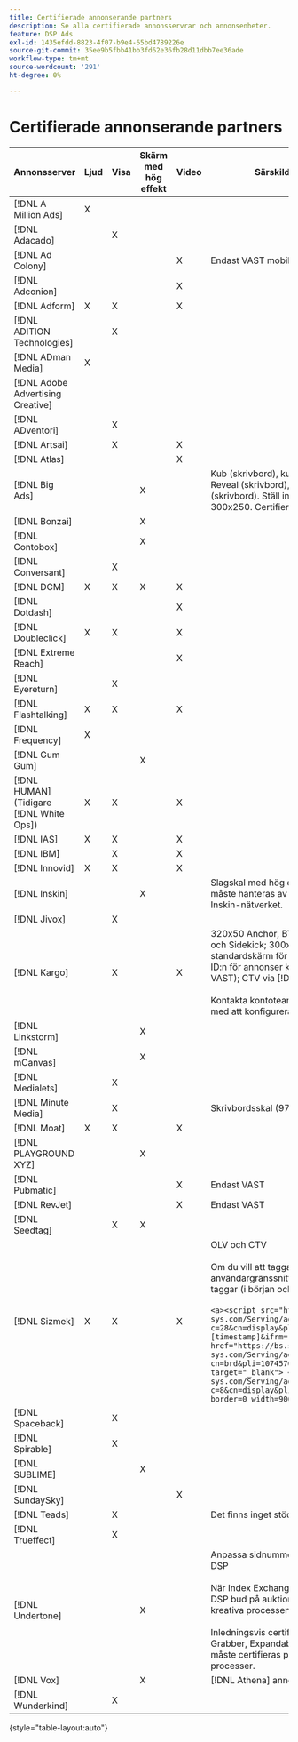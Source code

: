 ```yaml
---
title: Certifierade annonserande partners
description: Se alla certifierade annonsservrar och annonsenheter.
feature: DSP Ads
exl-id: 1435efdd-8823-4f07-b9e4-65bd4789226e
source-git-commit: 35ee9b5fbb41bb3fd62e36fb28d11dbb7ee36ade
workflow-type: tm+mt
source-wordcount: '291'
ht-degree: 0%

---
```


# Certifierade annonserande partners

| Annonsserver | Ljud | Visa | Skärm med hög effekt | Video | Särskilda krav och anmärkningar |
| --- | --- | --- | --- | --- | --- |
| [!DNL A Million Ads] | X | | | | |
| [!DNL Adacado] | | X | | | |
| [!DNL Ad Colony] | | | | X | Endast VAST mobil |
| [!DNL Adconion] | | | | X | |
| [!DNL Adform] | X | X | | X | |
| [!DNL ADITION Technologies] | | X | | | |
| [!DNL ADman Media] | X | | | | |
| [!DNL Adobe Advertising Creative] | | | | | |
| [!DNL ADventori] | | X | | | |
| [!DNL Artsai] | | X | | X | |
| [!DNL Atlas] | | | | X | |
| [!DNL Big Ads] | | | X | | Kub (skrivbord), kub (mobil), kort (skrivbord), Big Reveal (skrivbord), kub (skrivbord), kinematik (skrivbord). Ställ in alla dessa annonstyper i DSP till 300x250. Certifierad endast via [!DNL Magnite DV+]. |
| [!DNL Bonzai] | | | X | | |
| [!DNL Contobox] | | | X | | |
| [!DNL Conversant] | | X | | | |
| [!DNL DCM] | X | X | X | X | |
| [!DNL Dotdash] | | | | X | |
| [!DNL Doubleclick] | X | X | | X | |
| [!DNL Extreme Reach] | | | | X | |
| [!DNL Eyereturn] | | X | | | |
| [!DNL Flashtalking] | X | X | | X | |
| [!DNL Frequency] | X | | | | |
| [!DNL Gum Gum] | | | X | | |
| [!DNL HUMAN] (Tidigare [!DNL White Ops]) | X | X | | X | |
| [!DNL IAS] | X | X | | X | |
| [!DNL IBM] | | X | | X | |
| [!DNL Innovid] | X | X | | X | |
| [!DNL Inskin] | | | X | | Slagskal med hög effekt (inklusive Cavai-annonser) måste hanteras av ett 180 × 150-ID för visningsavtal i Inskin-nätverket. |
| [!DNL Jivox] | | X | | | |
| [!DNL Kargo] | | X | | X | 320x50 Anchor, BYOC, Hover, Breakout, Breakaway och Sidekick; 300x250 Outstream, HighRise; standardskärm för stationära datorer (specifika plugin-ID:n för annonser krävs inte); Videofästpunkt (endast VAST); CTV via [!DNL Pubmatic]</br></br>Kontakta kontoteamet på Adobe om du behöver hjälp med att konfigurera annonsenheter. |
| [!DNL Linkstorm] | | | X | | |
| [!DNL mCanvas] | | | X | | |
| [!DNL Medialets] | | X | | | |
| [!DNL Minute Media] | | X | | | Skrivbordsskal (970x250) |
| [!DNL Moat] | X | X | | X | |
| [!DNL PLAYGROUND XYZ] | | | X | | |
| [!DNL Pubmatic] | | | | X | Endast VAST |
| [!DNL RevJet] | | | | X | Endast VAST |
| [!DNL Seedtag] | | X | X | | |
| [!DNL Sizmek] | X | X | | X | OLV och CTV</br></br>Om du vill att taggarna ska återges i användargränssnittet omsluter du taggen med `<a>` -taggar (i början och slutet). Se exempeltaggen nedan:</br></br>`<a><script src="https://bs.serving-sys.com/Serving/adServer.bs?c=28&cn=display&pli=1074570064&w=900&h=550&ord=[timestamp]&ifrm=-1&z=0"></script> <noscript> <a href="https://bs.serving-sys.com/Serving/adServer.bs?cn=brd&pli=1074570064&Page=&Pos=-602368150" target="_blank"> <img src="https://bs.serving-sys.com/Serving/adServer.bs?c=8&cn=display&pli=1074570064&Page=&Pos=-602368150" border=0 width=900 height=550></a> </noscript><a>` |
| [!DNL Spaceback] | | X | | | |
| [!DNL Spirable] | | X | | | |
| [!DNL SUBLIME] | | | X | | |
| [!DNL SundaySky] | | | | X | |
| [!DNL Teads] | | X | | | Det finns inget stöd för VPAID i Outstream-lagret. |
| [!DNL Trueffect] | | X | | | |
| [!DNL Undertone] | | | X | | Anpassa sidnummer har överförts som 180 x 150 i DSP</br></br>När Index Exchange skickar en 180 × 150-auktion och DSP bud på auktionen och ger ett intryck, utvidgas den kreativa processen till en helsidesannons.</br></br>Inledningsvis certifierad för annonsenheterna Page Grabber, Expandable Adhesion och Screen Shift. Detta måste certifieras på nytt, med steg markerade för processer. |
| [!DNL Vox] | | | X | | [!DNL Athena] annonsenheter |
| [!DNL Wunderkind] | | X | | | |

{style="table-layout:auto"}
